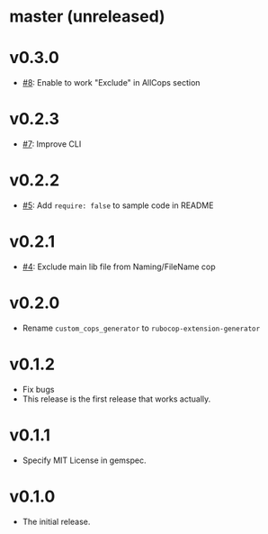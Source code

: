 # master (unreleased)

# v0.3.0

* [#8](https://github.com/rubocop-hq/rubocop-extension-generator/pull/8): Enable to work "Exclude" in AllCops section

# v0.2.3

* [#7](https://github.com/rubocop-hq/rubocop-extension-generator/pull/7): Improve CLI

# v0.2.2

* [#5](https://github.com/rubocop-hq/rubocop-extension-generator/pull/5): Add `require: false` to sample code in README

# v0.2.1

* [#4](https://github.com/rubocop-hq/rubocop-extension-generator/pull/4): Exclude main lib file from Naming/FileName cop

# v0.2.0

* Rename `custom_cops_generator` to `rubocop-extension-generator`

# v0.1.2

* Fix bugs
* This release is the first release that works actually.

# v0.1.1

* Specify MIT License in gemspec.

# v0.1.0

* The initial release.

